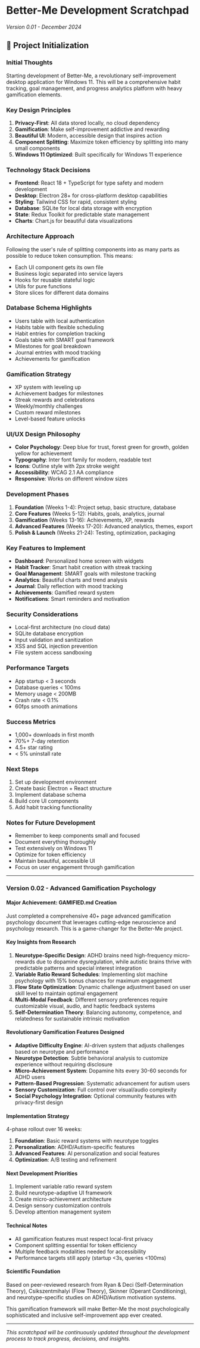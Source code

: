 # Better-Me Development Scratchpad
*Version 0.01 - December 2024*

## 🚀 Project Initialization

### Initial Thoughts
Starting development of Better-Me, a revolutionary self-improvement desktop application for Windows 11. This will be a comprehensive habit tracking, goal management, and progress analytics platform with heavy gamification elements.

### Key Design Principles
1. **Privacy-First**: All data stored locally, no cloud dependency
2. **Gamification**: Make self-improvement addictive and rewarding
3. **Beautiful UI**: Modern, accessible design that inspires action
4. **Component Splitting**: Maximize token efficiency by splitting into many small components
5. **Windows 11 Optimized**: Built specifically for Windows 11 experience

### Technology Stack Decisions
- **Frontend**: React 18 + TypeScript for type safety and modern development
- **Desktop**: Electron 28+ for cross-platform desktop capabilities
- **Styling**: Tailwind CSS for rapid, consistent styling
- **Database**: SQLite for local data storage with encryption
- **State**: Redux Toolkit for predictable state management
- **Charts**: Chart.js for beautiful data visualizations

### Architecture Approach
Following the user's rule of splitting components into as many parts as possible to reduce token consumption. This means:

- Each UI component gets its own file
- Business logic separated into service layers
- Hooks for reusable stateful logic
- Utils for pure functions
- Store slices for different data domains

### Database Schema Highlights
- Users table with local authentication
- Habits table with flexible scheduling
- Habit entries for completion tracking
- Goals table with SMART goal framework
- Milestones for goal breakdown
- Journal entries with mood tracking
- Achievements for gamification

### Gamification Strategy
- XP system with leveling up
- Achievement badges for milestones
- Streak rewards and celebrations
- Weekly/monthly challenges
- Custom reward milestones
- Level-based feature unlocks

### UI/UX Design Philosophy
- **Color Psychology**: Deep blue for trust, forest green for growth, golden yellow for achievement
- **Typography**: Inter font family for modern, readable text
- **Icons**: Outline style with 2px stroke weight
- **Accessibility**: WCAG 2.1 AA compliance
- **Responsive**: Works on different window sizes

### Development Phases
1. **Foundation** (Weeks 1-4): Project setup, basic structure, database
2. **Core Features** (Weeks 5-12): Habits, goals, analytics, journal
3. **Gamification** (Weeks 13-16): Achievements, XP, rewards
4. **Advanced Features** (Weeks 17-20): Advanced analytics, themes, export
5. **Polish & Launch** (Weeks 21-24): Testing, optimization, packaging

### Key Features to Implement
- **Dashboard**: Personalized home screen with widgets
- **Habit Tracker**: Smart habit creation with streak tracking
- **Goal Management**: SMART goals with milestone tracking
- **Analytics**: Beautiful charts and trend analysis
- **Journal**: Daily reflection with mood tracking
- **Achievements**: Gamified reward system
- **Notifications**: Smart reminders and motivation

### Security Considerations
- Local-first architecture (no cloud data)
- SQLite database encryption
- Input validation and sanitization
- XSS and SQL injection prevention
- File system access sandboxing

### Performance Targets
- App startup < 3 seconds
- Database queries < 100ms
- Memory usage < 200MB
- Crash rate < 0.1%
- 60fps smooth animations

### Success Metrics
- 1,000+ downloads in first month
- 70%+ 7-day retention
- 4.5+ star rating
- < 5% uninstall rate

### Next Steps
1. Set up development environment
2. Create basic Electron + React structure
3. Implement database schema
4. Build core UI components
5. Add habit tracking functionality

### Notes for Future Development
- Remember to keep components small and focused
- Document everything thoroughly
- Test extensively on Windows 11
- Optimize for token efficiency
- Maintain beautiful, accessible UI
- Focus on user engagement through gamification

---

### Version 0.02 - Advanced Gamification Psychology

#### Major Achievement: GAMIFIED.md Creation
Just completed a comprehensive 40+ page advanced gamification psychology document that leverages cutting-edge neuroscience and psychology research. This is a game-changer for the Better-Me project.

#### Key Insights from Research
1. **Neurotype-Specific Design**: ADHD brains need high-frequency micro-rewards due to dopamine dysregulation, while autistic brains thrive with predictable patterns and special interest integration
2. **Variable Ratio Reward Schedules**: Implementing slot machine psychology with 15% bonus chances for maximum engagement
3. **Flow State Optimization**: Dynamic challenge adjustment based on user skill level to maintain optimal engagement
4. **Multi-Modal Feedback**: Different sensory preferences require customizable visual, audio, and haptic feedback systems
5. **Self-Determination Theory**: Balancing autonomy, competence, and relatedness for sustainable intrinsic motivation

#### Revolutionary Gamification Features Designed
- **Adaptive Difficulty Engine**: AI-driven system that adjusts challenges based on neurotype and performance
- **Neurotype Detection**: Subtle behavioral analysis to customize experience without requiring disclosure
- **Micro-Achievement System**: Dopamine hits every 30-60 seconds for ADHD users
- **Pattern-Based Progression**: Systematic advancement for autism users
- **Sensory Customization**: Full control over visual/audio complexity
- **Social Psychology Integration**: Optional community features with privacy-first design

#### Implementation Strategy
4-phase rollout over 16 weeks:
1. **Foundation**: Basic reward systems with neurotype toggles
2. **Personalization**: ADHD/Autism-specific features
3. **Advanced Features**: AI personalization and social features
4. **Optimization**: A/B testing and refinement

#### Next Development Priorities
1. Implement variable ratio reward system
2. Build neurotype-adaptive UI framework
3. Create micro-achievement architecture
4. Design sensory customization controls
5. Develop attention management system

#### Technical Notes
- All gamification features must respect local-first privacy
- Component splitting essential for token efficiency
- Multiple feedback modalities needed for accessibility
- Performance targets still apply (startup <3s, queries <100ms)

#### Scientific Foundation
Based on peer-reviewed research from Ryan & Deci (Self-Determination Theory), Csikszentmihalyi (Flow Theory), Skinner (Operant Conditioning), and neurotype-specific studies on ADHD/Autism motivation systems.

This gamification framework will make Better-Me the most psychologically sophisticated and inclusive self-improvement app ever created.

---

*This scratchpad will be continuously updated throughout the development process to track progress, decisions, and insights.*
